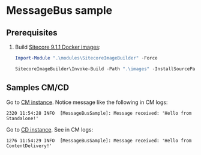 # MessageBus sample

## Prerequisites

1. Build [Sitecore 9.1.1 Docker images](https://github.com/Sitecore/docker-images):

   ```powershell
   Import-Module ".\modules\SitecoreImageBuilder" -Force

   SitecoreImageBuilder\Invoke-Build -Path ".\images" -InstallSourcePath C:\Sitecore -Registry myregistry -Tags "*9.1.1*" -PushMode "Never"
   ```

## Samples CM/CD

Go to [CM instance](http://localhost:44001/api/ssc/messagebus). 
Notice message like the following in CM logs:

   `2320 11:54:28 INFO  [MessageBusSample]: Message received: 'Hello from Standalone!'`

Go to [CD instance](http://localhost:44002/api/ssc/messagebus). See in CM logs:

`1276 11:54:29 INFO  [MessageBusSample]: Message received: 'Hello from ContentDelivery!'`